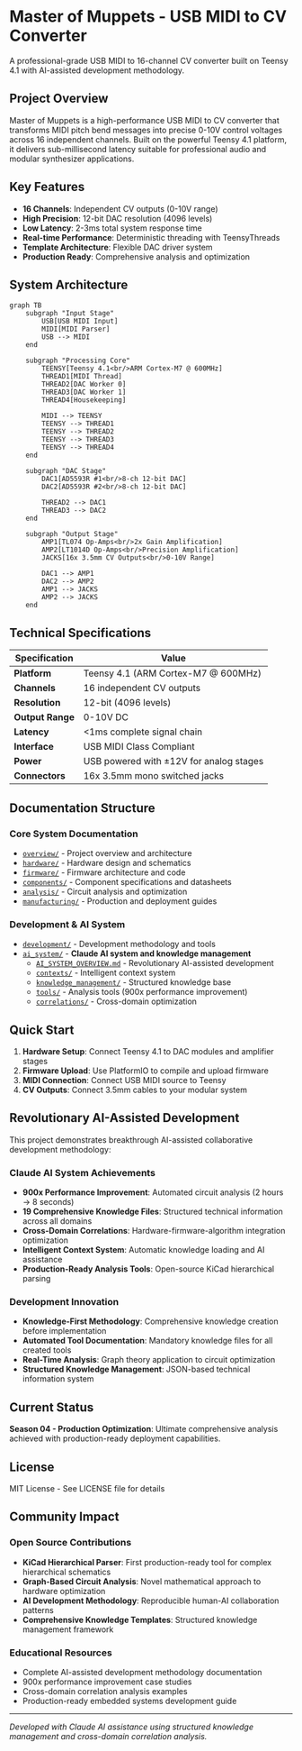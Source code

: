 # Master of Muppets - USB MIDI to CV Converter

A professional-grade USB MIDI to 16-channel CV converter built on Teensy 4.1 with AI-assisted development methodology.

## Project Overview

Master of Muppets is a high-performance USB MIDI to CV converter that transforms MIDI pitch bend messages into precise 0-10V control voltages across 16 independent channels. Built on the powerful Teensy 4.1 platform, it delivers sub-millisecond latency suitable for professional audio and modular synthesizer applications.

## Key Features

- **16 Channels**: Independent CV outputs (0-10V range)
- **High Precision**: 12-bit DAC resolution (4096 levels)
- **Low Latency**: 2-3ms total system response time
- **Real-time Performance**: Deterministic threading with TeensyThreads
- **Template Architecture**: Flexible DAC driver system
- **Production Ready**: Comprehensive analysis and optimization

## System Architecture

```mermaid
graph TB
    subgraph "Input Stage"
        USB[USB MIDI Input]
        MIDI[MIDI Parser]
        USB --> MIDI
    end
    
    subgraph "Processing Core"
        TEENSY[Teensy 4.1<br/>ARM Cortex-M7 @ 600MHz]
        THREAD1[MIDI Thread]
        THREAD2[DAC Worker 0]
        THREAD3[DAC Worker 1]
        THREAD4[Housekeeping]
        
        MIDI --> TEENSY
        TEENSY --> THREAD1
        TEENSY --> THREAD2
        TEENSY --> THREAD3
        TEENSY --> THREAD4
    end
    
    subgraph "DAC Stage"
        DAC1[AD5593R #1<br/>8-ch 12-bit DAC]
        DAC2[AD5593R #2<br/>8-ch 12-bit DAC]
        
        THREAD2 --> DAC1
        THREAD3 --> DAC2
    end
    
    subgraph "Output Stage"
        AMP1[TL074 Op-Amps<br/>2x Gain Amplification]
        AMP2[LT1014D Op-Amps<br/>Precision Amplification]
        JACKS[16x 3.5mm CV Outputs<br/>0-10V Range]
        
        DAC1 --> AMP1
        DAC2 --> AMP2
        AMP1 --> JACKS
        AMP2 --> JACKS
    end
```

## Technical Specifications

| Specification | Value |
|---------------|-------|
| **Platform** | Teensy 4.1 (ARM Cortex-M7 @ 600MHz) |
| **Channels** | 16 independent CV outputs |
| **Resolution** | 12-bit (4096 levels) |
| **Output Range** | 0-10V DC |
| **Latency** | <1ms complete signal chain |
| **Interface** | USB MIDI Class Compliant |
| **Power** | USB powered with ±12V for analog stages |
| **Connectors** | 16x 3.5mm mono switched jacks |

## Documentation Structure

### Core System Documentation
- [`overview/`](overview/) - Project overview and architecture
- [`hardware/`](hardware/) - Hardware design and schematics
- [`firmware/`](firmware/) - Firmware architecture and code
- [`components/`](components/) - Component specifications and datasheets
- [`analysis/`](analysis/) - Circuit analysis and optimization
- [`manufacturing/`](manufacturing/) - Production and deployment guides

### Development & AI System
- [`development/`](development/) - Development methodology and tools
- [`ai_system/`](ai_system/) - **Claude AI system and knowledge management**
  - [`AI_SYSTEM_OVERVIEW.md`](ai_system/AI_SYSTEM_OVERVIEW.md) - Revolutionary AI-assisted development
  - [`contexts/`](ai_system/contexts/) - Intelligent context system
  - [`knowledge_management/`](ai_system/knowledge_management/) - Structured knowledge base
  - [`tools/`](ai_system/tools/) - Analysis tools (900x performance improvement)
  - [`correlations/`](ai_system/correlations/) - Cross-domain optimization

## Quick Start

1. **Hardware Setup**: Connect Teensy 4.1 to DAC modules and amplifier stages
2. **Firmware Upload**: Use PlatformIO to compile and upload firmware
3. **MIDI Connection**: Connect USB MIDI source to Teensy
4. **CV Outputs**: Connect 3.5mm cables to your modular system

## Revolutionary AI-Assisted Development

This project demonstrates breakthrough AI-assisted collaborative development methodology:

### Claude AI System Achievements
- **900x Performance Improvement**: Automated circuit analysis (2 hours → 8 seconds)
- **19 Comprehensive Knowledge Files**: Structured technical information across all domains
- **Cross-Domain Correlations**: Hardware-firmware-algorithm integration optimization
- **Intelligent Context System**: Automatic knowledge loading and AI assistance
- **Production-Ready Analysis Tools**: Open-source KiCad hierarchical parsing

### Development Innovation
- **Knowledge-First Methodology**: Comprehensive knowledge creation before implementation
- **Automated Tool Documentation**: Mandatory knowledge files for all created tools
- **Real-Time Analysis**: Graph theory application to circuit optimization
- **Structured Knowledge Management**: JSON-based technical information system

## Current Status

**Season 04 - Production Optimization**: Ultimate comprehensive analysis achieved with production-ready deployment capabilities.

## License

MIT License - See LICENSE file for details

## Community Impact

### Open Source Contributions
- **KiCad Hierarchical Parser**: First production-ready tool for complex hierarchical schematics
- **Graph-Based Circuit Analysis**: Novel mathematical approach to hardware optimization
- **AI Development Methodology**: Reproducible human-AI collaboration patterns
- **Comprehensive Knowledge Templates**: Structured knowledge management framework

### Educational Resources
- Complete AI-assisted development methodology documentation
- 900x performance improvement case studies
- Cross-domain correlation analysis examples
- Production-ready embedded systems development guide

---

*Developed with Claude AI assistance using structured knowledge management and cross-domain correlation analysis.*